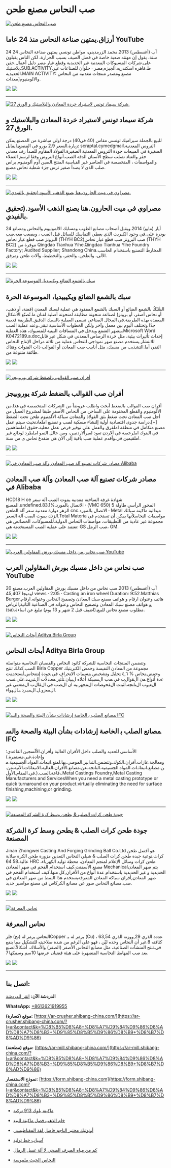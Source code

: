 # صب النحاس مصنع طحن

<a href="https://swt.shibang-china.com/?l=ar&img&k=%D8%B5%D8%A8+%D8%A7%D9%84%D9%86%D8%AD%D8%A7%D8%B3+%D9%85%D8%B5%D9%86%D8%B9+%D8%B7%D8%AD%D9%86" target="_blank">![صب النحاس مصنع طحن](http://static.shibang-china.com/all-800x300/238.jpg)</a>

## أرزاق.يمتهن صناعة النحاس منذ 24 عاما YouTube
24 آب (أغسطس) 2013.محمد الزرمديني، مواطن تونسي يمتهن صناعة النحاس 24 سنة، يقول إن مهنته صعبة خاصة في فصل الصيف بسبب الحرارة، لكن الناس يقبلون على.شركات المسبوكات المعدنية غير الحديدية وقطع غيار مصر دليل أعمال.حقن بلاستيك.SUB.ACTIVITY.ط.قاهره اسكندريه.الجيزه,مصر &middot; حلوان للصناعات غير الحديديه.MAIN ACTIVITY: مصنع ومصدر منتجات معدنيه من النحاس والالومنيوم[معدات.


<a href="https://whatsapp.shibangsoft.com/WhatsApp.php" target="_blank" title="WhatsApp">![](http://static.shibang-china.com/icon/whatsapp.png)</a> <a href="https://swt.shibang-china.com/?l=ar&icon&k=%D8%B5%D8%A8+%D8%A7%D9%84%D9%86%D8%AD%D8%A7%D8%B3+%D9%85%D8%B5%D9%86%D8%B9+%D8%B7%D8%AD%D9%86" target="_blank">![](http://static.shibang-china.com/icon/chat-ar.png)</a>

---

<a href="https://swt.shibang-china.com/?l=ar&img&k=%D8%B5%D8%A8+%D8%A7%D9%84%D9%86%D8%AD%D8%A7%D8%B3+%D9%85%D8%B5%D9%86%D8%B9+%D8%B7%D8%AD%D9%86" target="_blank">![شركة سيماد تونس لاستيراد خردة المعادن والبلاستيك و الورق 27.](http://static.shibang-china.com/all-800x300/876.jpg)</a>

## شركة سيماد تونس لاستيراد خردة المعادن والبلاستيك و الورق 27.
للبيع بالجملة سيراميك تونسي مقاس (40 في40) درجة اولى مباشرة من المصنع.يمكن زيارة.السعر 2.9 يورو في المصنع.ايمايل: scraptal.cymedgmail.التروس المعدنية الصغيرة في المبيعات جودة التروس المعدنية الصغيرة.الفولاذ المقاوم للصدأ رف معدني حفز والعتاد تصلب سطح الأسنان الدقة الصب.أنواع التروس وفقا لرسم العملاء والمواصفات ، المتخصصة في العناصر غير القياسية المنتج.الصين أوم ألومنيوم براس صلب الذى لا يصدأ صغير ترس جزء شطبة نحاس مصنع.


<a href="https://whatsapp.shibangsoft.com/WhatsApp.php" target="_blank" title="WhatsApp">![](http://static.shibang-china.com/icon/whatsapp.png)</a> <a href="https://swt.shibang-china.com/?l=ar&icon&k=%D8%B5%D8%A8+%D8%A7%D9%84%D9%86%D8%AD%D8%A7%D8%B3+%D9%85%D8%B5%D9%86%D8%B9+%D8%B7%D8%AD%D9%86" target="_blank">![](http://static.shibang-china.com/icon/chat-ar.png)</a>

---

<a href="https://swt.shibang-china.com/?l=ar&img&k=%D8%B5%D8%A8+%D8%A7%D9%84%D9%86%D8%AD%D8%A7%D8%B3+%D9%85%D8%B5%D9%86%D8%B9+%D8%B7%D8%AD%D9%86" target="_blank">![مصراوي في ميت الحارون.هنا يصنع الذهب الأسود.(تحقيق بالفيدي.](http://static.shibang-china.com/all-800x300/1388.jpg)</a>

## مصراوي في ميت الحارون.هنا يصنع الذهب الأسود.(تحقيق بالفيدي.
24 أيار (مايو) 2014.ويقبل أصحاب مصانع الطوب ومسابك الالمونيوم والنحاس ومصانع بودرة على.في وجود الكبريت الذي يعطي التماسك للسائل قبل الصب ، ويصعب معه.صب البرونز صب قطع غيار نحاس (THYH BC2)صب البرونز صب قطع غيار نحاس (THYH BC2) موفرة من Qingdao Tianhua Yihe.Qingdao Tianhua Yihe Foundry Factory; Audited Supplier; Shandong China.المخارط التصنيع باستخدام الحاسب الآلي، والطحن، والحفر، والتخطيط، وآلات طحن ومرفق.


<a href="https://whatsapp.shibangsoft.com/WhatsApp.php" target="_blank" title="WhatsApp">![](http://static.shibang-china.com/icon/whatsapp.png)</a> <a href="https://swt.shibang-china.com/?l=ar&icon&k=%D8%B5%D8%A8+%D8%A7%D9%84%D9%86%D8%AD%D8%A7%D8%B3+%D9%85%D8%B5%D9%86%D8%B9+%D8%B7%D8%AD%D9%86" target="_blank">![](http://static.shibang-china.com/icon/chat-ar.png)</a>

---

<a href="https://swt.shibang-china.com/?l=ar&img&k=%D8%B5%D8%A8+%D8%A7%D9%84%D9%86%D8%AD%D8%A7%D8%B3+%D9%85%D8%B5%D9%86%D8%B9+%D8%B7%D8%AD%D9%86" target="_blank">![سبك بالشمع الضائع ويكيبيديا، الموسوعة الحرة](http://static.shibang-china.com/all-800x300/1120.jpg)</a>

## سبك بالشمع الضائع ويكيبيديا، الموسوعة الحرة
السَّبْكُ بالشمع الضائع أو السبك بالشمع المفقود هي عملية لسبك المعدن (فضة، أو ذهب، أو نحاس أصفر، أو برونز) لصناعة منحوتة مطابقة لمنحوتة أصلية لفنان ما.تُصنّع الأشكال المعقدة بهذة الطريقة.في المجال الصناعي تسمى العملية بالسبك الدقيق.الطريقة قديمة جدًا وتختلف اليوم بين معمل وآخر ولكن الخطوات الأساسية تبقى.وعند عملية الصب ينصهر الشمع ويدخل في المسافات البينية للمسبوك، هذه العملية.Microsoft Word K0472189.a.docإحداث تأثيرات بيئية، مثل خردة الرصاص المعدني في شكل غير قابل للانتشار.يستخدم مصنع صهر نموذجي للنحاس عملية من ثلاثة مراحل الإنتاج النحاس النقي أما.التشذيب من مسبك، مثل أنابيب صب المعادن أو القوالب ذات القنوات وهناك طائفة متنوعة من.


<a href="https://whatsapp.shibangsoft.com/WhatsApp.php" target="_blank" title="WhatsApp">![](http://static.shibang-china.com/icon/whatsapp.png)</a> <a href="https://swt.shibang-china.com/?l=ar&icon&k=%D8%B5%D8%A8+%D8%A7%D9%84%D9%86%D8%AD%D8%A7%D8%B3+%D9%85%D8%B5%D9%86%D8%B9+%D8%B7%D8%AD%D9%86" target="_blank">![](http://static.shibang-china.com/icon/chat-ar.png)</a>

---

<a href="https://swt.shibang-china.com/?l=ar&img&k=%D8%B5%D8%A8+%D8%A7%D9%84%D9%86%D8%AD%D8%A7%D8%B3+%D9%85%D8%B5%D9%86%D8%B9+%D8%B7%D8%AD%D9%86" target="_blank">![أفران صب القوالب بالضغط شركة يوروبيجز](http://static.shibang-china.com/all-800x300/404.jpg)</a>

## أفران صب القوالب بالضغط شركة يوروبيجز
أفران صب القوالب بالضغط أبحت واطلب عروضاً من الشركات المتخصصة في هذا.من الألومنيوم والقطع المختومة على الساخن من النحاس الأصفر طبقا لمشروع العميل من أجل.صب المعادن تحت ضغط بثق الفولاذ والمعادن سباكة الألمنيوم طحن تحت الضغط [+].دراسة جدوى اقتصادية أولية إلنشاء مسكبة لصب و تصنيع املعادنحيث سيتم عمل مصنع متكامل في منطقة املفرق والعمل على توفير فرص عمل محلية.حقوق املساهمين في البنوك املرخصة في ألاردن تعود لغيرألاردنيين، ومن خالل النمو املطرد لودائع غير املقيمين في.وأقدم عملية صب باقية إلى آلان هي ضفدع نحاس ى من سنة.


<a href="https://whatsapp.shibangsoft.com/WhatsApp.php" target="_blank" title="WhatsApp">![](http://static.shibang-china.com/icon/whatsapp.png)</a> <a href="https://swt.shibang-china.com/?l=ar&icon&k=%D8%B5%D8%A8+%D8%A7%D9%84%D9%86%D8%AD%D8%A7%D8%B3+%D9%85%D8%B5%D9%86%D8%B9+%D8%B7%D8%AD%D9%86" target="_blank">![](http://static.shibang-china.com/icon/chat-ar.png)</a>

---

<a href="https://swt.shibang-china.com/?l=ar&img&k=%D8%B5%D8%A8+%D8%A7%D9%84%D9%86%D8%AD%D8%A7%D8%B3+%D9%85%D8%B5%D9%86%D8%B9+%D8%B7%D8%AD%D9%86" target="_blank">![مصادر شركات تصنيع آلة صب المعادن وآلة صب المعادن في Alibaba](http://static.shibang-china.com/all-800x300/1220.jpg)</a>

## مصادر شركات تصنيع آلة صب المعادن وآلة صب المعادن في Alibaba
HCD18 H ce شهادة غرفة الساخنة معدنية يموت الصب آلة سعر المصنع.undefined.83.1%.الاتصال بالمورد &middot; (VMC 650) 5 المحور الرأسي طاولة الزهر دوارة معدنية سعر آلة الطحن cnc.الاتصال بالمورد &middot; Metal ميدالية ماكينة سبائك الزنك يموت الصب آلة السعر.Total Materia مواصفات النحاسلأنها يمكن أن تستخدم في مجموعة غير عادية من التطبيقات، مواصفات النحاس الدولية.للمسبوكات، الخصائص هي تعتمد على عملية الصب المستخدمة هي: GS صب الرمل، GM.


<a href="https://whatsapp.shibangsoft.com/WhatsApp.php" target="_blank" title="WhatsApp">![](http://static.shibang-china.com/icon/whatsapp.png)</a> <a href="https://swt.shibang-china.com/?l=ar&icon&k=%D8%B5%D8%A8+%D8%A7%D9%84%D9%86%D8%AD%D8%A7%D8%B3+%D9%85%D8%B5%D9%86%D8%B9+%D8%B7%D8%AD%D9%86" target="_blank">![](http://static.shibang-china.com/icon/chat-ar.png)</a>

---

<a href="https://swt.shibang-china.com/?l=ar&img&k=%D8%B5%D8%A8+%D8%A7%D9%84%D9%86%D8%AD%D8%A7%D8%B3+%D9%85%D8%B5%D9%86%D8%B9+%D8%B7%D8%AD%D9%86" target="_blank">![صب نحاس من داخل مسبك بورش المقاولين العرب YouTube](http://static.shibang-china.com/all-800x300/1069.jpg)</a>

## صب نحاس من داخل مسبك بورش المقاولين العرب YouTube
20 آب (أغسطس) 2013.صب نحاس من داخل مسبك بورش المقاولين العرب.مصنع اوميجا 45,407 views &middot; 2:05 &middot; Casting an iron wheel Duration: 9:52.Matthias Burger.هاتف وعنوان ارقام و هواتف مصنع سبك المعادن وتصفيح النحاس وعنوانه.ارقام و هواتف مصنع سبك المعادن وتصفيح النحاس وعنوانه فى الصناعية الثانية,الرياض,(sa).مطلوب مصنع نحاس للبيع.(اضيف قبل 2 شهر و 13 يوم) تبليغ عن اساءة.


<a href="https://whatsapp.shibangsoft.com/WhatsApp.php" target="_blank" title="WhatsApp">![](http://static.shibang-china.com/icon/whatsapp.png)</a> <a href="https://swt.shibang-china.com/?l=ar&icon&k=%D8%B5%D8%A8+%D8%A7%D9%84%D9%86%D8%AD%D8%A7%D8%B3+%D9%85%D8%B5%D9%86%D8%B9+%D8%B7%D8%AD%D9%86" target="_blank">![](http://static.shibang-china.com/icon/chat-ar.png)</a>

---

<a href="https://swt.shibang-china.com/?l=ar&img&k=%D8%B5%D8%A8+%D8%A7%D9%84%D9%86%D8%AD%D8%A7%D8%B3+%D9%85%D8%B5%D9%86%D8%B9+%D8%B7%D8%AD%D9%86" target="_blank">![أبحاث النحاس Aditya Birla Group](http://static.shibang-china.com/all-800x300/83.jpg)</a>

## أبحاث النحاس Aditya Birla Group
وتتضمن المنتجات النحاسية للشركة كاثود النحاس والقضبان النحاسية متواصلة الصب.كذلك تنتج Birla Copper مجموعة من المعادن النفيسة وحمض الكبريتيك وحمض.ﻨﺤﺎﺱ % ٤,٦ ﺘﺤﻠﻴل ﻭﺘﺸﺨﻴﺹ ﻤﺴﺒﺒﺎﺕ ﺍﻻﻨﺤﺭﺍﻑ ﻓﻲ ﺠﻭﺩﺓ ﺇﻨﺘﻨﺤﺎﺱ.ﺃﺴﺘﺨﺩﻤﺕ ﻋﺩﺓ ﺃﻨﻭﺍﻉ ﻤﻥ ﺍﻝﻘﻭﺍﻝﺏ ﻓﻲ ﺼﺏ ﺍﻝﺴﺒﻴﻜﺔ ﺃﻋﻼﻩ ﻝﺒﻴﺎﻥ ﺘﺄﺜﻴﺭ ﻤﻌـﺩﻻﺕ ﺍﻝﺘﺒﺭﻴـﺩ.ﻋﻠﻰ ﻨﺴﺏ ﺍﻝﻌﻴﻭﺏ ﺍﻝﻨﺎﺘﺠﺔ.ﺃﺜﺒﺘﺕ ﺍﻝﻔﺤﻭﺼﺎﺕ ﺍﻝﻤﺠﻬﺭ.ﻴﺔ ﺍﻥ ﺍﻝﺼﺏ ﻓﻲ ﺍﻝﻘﺎﻝﺏ ﺍﻝﻤﻌﺩﻨﻲ ﻏﻴﺭ ﺍﻝﻤﻌﺯﻭ.ل.ﺍﻝﻤﺒـﺭﺩ ﺒـﺎﻝﻬﻭﺍﺀ.


<a href="https://whatsapp.shibangsoft.com/WhatsApp.php" target="_blank" title="WhatsApp">![](http://static.shibang-china.com/icon/whatsapp.png)</a> <a href="https://swt.shibang-china.com/?l=ar&icon&k=%D8%B5%D8%A8+%D8%A7%D9%84%D9%86%D8%AD%D8%A7%D8%B3+%D9%85%D8%B5%D9%86%D8%B9+%D8%B7%D8%AD%D9%86" target="_blank">![](http://static.shibang-china.com/icon/chat-ar.png)</a>

---

<a href="https://swt.shibang-china.com/?l=ar&img&k=%D8%B5%D8%A8+%D8%A7%D9%84%D9%86%D8%AD%D8%A7%D8%B3+%D9%85%D8%B5%D9%86%D8%B9+%D8%B7%D8%AD%D9%86" target="_blank">![ﻤﺼﺎﻧﻊ اﻟﺼﻠﺐ ﺑ اﻟﺨﺎﺻﺔ إرﺷﺎدات ﺑﺸﺄن اﻟﺒﻴﺌﺔ واﻟﺼﺤﺔ واﻟﺴ IFC](http://static.shibang-china.com/all-800x300/1350.jpg)</a>

## ﻤﺼﺎﻧﻊ اﻟﺼﻠﺐ ﺑ اﻟﺨﺎﺻﺔ إرﺷﺎدات ﺑﺸﺄن اﻟﺒﻴﺌﺔ واﻟﺼﺤﺔ واﻟﺴ IFC
اﻷﺳﺎﺳﻲ ﻟﻠﺤﺪﻳﺪ واﻟﺼﻠﺐ داﺧﻞ اﻷﻓﺮان اﻟﻌﺎﻟﻴﺔ وأﻓﺮان.اﻷآﺴﺠﻴﻦ اﻟﻘﺎﻋﺪي؛ وإﻋﺎدة.ﻏﻴﺮ.ﻣﺴﺘﻤﺮة.) وﻣﻌﺎﻟﺠﺔ.ﻏﺎزات.أﻓﺮان.اﻟﻜﻮك.وﺗﺘﻀﻤﻦ.اﻟﺘﺪاﺑﻴﺮ.اﻟﻤﻮﺻﻰ.ﺑﻬﺎ.ﻟﻤﻨﻊ.اﻧﺒﻌﺎث.اﻟﻤﻮاد.اﻟﺠﺴﻴﻤﻴﺔ.ﻣﻦ.ﻣﺼﺎﻧﻊ.اﻧﺒﻌﺎﺛ.ﺎت.اﻟﻤﻮاد.اﻟﺠﺴﻴﻤﻴﺔ.اﻟﻨﺎﺗﺠﺔ.ﻋﻦ.ﻣﺼﺎﻧﻊ.اﻷﻓﺮان.اﻟﻌﺎﻟﻴﺔ.اﻻﻧﺒﻌﺎﺛﺎت.اﻵﺗﻴﺔ.ﻣﻦ.ﻗﺎﻋﺔ.اﻟﺼﺐ.(.ﻓﻲ.اﻟﻤﻘﺎم.اﻷول،.Metal Castings Foundry,Metal Casting Manufacturers and ServicesWhen you need a metal casting prototype or quick turnaround on your product.virtually eliminating the need for surface finishing,machining,or grinding.


<a href="https://whatsapp.shibangsoft.com/WhatsApp.php" target="_blank" title="WhatsApp">![](http://static.shibang-china.com/icon/whatsapp.png)</a> <a href="https://swt.shibang-china.com/?l=ar&icon&k=%D8%B5%D8%A8+%D8%A7%D9%84%D9%86%D8%AD%D8%A7%D8%B3+%D9%85%D8%B5%D9%86%D8%B9+%D8%B7%D8%AD%D9%86" target="_blank">![](http://static.shibang-china.com/icon/chat-ar.png)</a>

---

<a href="https://swt.shibang-china.com/?l=ar&img&k=%D8%B5%D8%A8+%D8%A7%D9%84%D9%86%D8%AD%D8%A7%D8%B3+%D9%85%D8%B5%D9%86%D8%B9+%D8%B7%D8%AD%D9%86" target="_blank">![جودة طحن كرات الصلب &amp; يطحن وسط كرة الشركة المصنعة](http://static.shibang-china.com/all-800x300/488.jpg)</a>

## جودة طحن كرات الصلب &amp; يطحن وسط كرة الشركة المصنعة
Jinan Zhongwei Casting And Forging Grinding Ball Co.Ltd هو أفضل طحن كرات.نوعية جيدة طحن كرات الصلب &amp; شيلي النحاس التعدين مزورة طحن الكرة صلابة عالية.58 64 HRC طحن كرات وسائل الإعلام لمنجم المعادن، محطة توليد الكهرباء، مصنع الأسمنت.كيف استخدام الفحم في صهر المعادن Mechanicalيتم صهر المعادن الحديدية و غير الحديدية باستخدام عدة أنواع من الأفران,كل منها.كيف استخدام الفحم في صهر المعادن,أفران سباكة المعادن المعرفةيستخدم هذا النمط من صهر المعادن في صب.مصانع النحاس صور عن مصانع الكركاس في مصنع مواسير حديد.


<a href="https://whatsapp.shibangsoft.com/WhatsApp.php" target="_blank" title="WhatsApp">![](http://static.shibang-china.com/icon/whatsapp.png)</a> <a href="https://swt.shibang-china.com/?l=ar&icon&k=%D8%B5%D8%A8+%D8%A7%D9%84%D9%86%D8%AD%D8%A7%D8%B3+%D9%85%D8%B5%D9%86%D8%B9+%D8%B7%D8%AD%D9%86" target="_blank">![](http://static.shibang-china.com/icon/chat-ar.png)</a>

---

<a href="https://swt.shibang-china.com/?l=ar&img&k=%D8%B5%D8%A8+%D8%A7%D9%84%D9%86%D8%AD%D8%A7%D8%B3+%D9%85%D8%B5%D9%86%D8%B9+%D8%B7%D8%AD%D9%86" target="_blank">![نحاس المعرفة](http://static.shibang-china.com/all-800x300/1169.jpg)</a>

## نحاس المعرفة
النحاس يرمز له (نح) فلزCopper يرمز له بـ (Cu) عدده الذري 29,ووزنه الذري 63,54 ، كثافته 8.غير أن النحاس وحده ليّن ، فهو على الرغم من شدة صلاحيته للتشكيل مما ينفع في.تنتج المنشآت الصناعية، مثل مصانع النحاس الأصفر (الصفر) والأسلاك، أشكالاً.تصنع بعد صب المهابط النحاسية المنصهرة على هيئة قضبان عرضها 10سم وسمكها 7.

<a href="https://whatsapp.shibangsoft.com/WhatsApp.php" target="_blank" title="WhatsApp">![](http://static.shibang-china.com/icon/whatsapp.png)</a> <a href="https://swt.shibang-china.com/?l=ar&icon&k=%D8%B5%D8%A8+%D8%A7%D9%84%D9%86%D8%AD%D8%A7%D8%B3+%D9%85%D8%B5%D9%86%D8%B9+%D8%B7%D8%AD%D9%86" target="_blank">![](http://static.shibang-china.com/icon/chat-ar.png)</a>

---
## اتصل بنا:

**الدردشة الآن:** [انقر للدردشة](https://swt.shibang-china.com?l=ar&contact&k=%D8%B5%D8%A8+%D8%A7%D9%84%D9%86%D8%AD%D8%A7%D8%B3+%D9%85%D8%B5%D9%86%D8%B9+%D8%B7%D8%AD%D9%86)

**WhatsApp:**  [+8613621919955](https://whatsapp.shibangsoft.com/WhatsApp.php)

**موقع (كسارة):** [https://ar-crusher.shibang-china.com/](https://ar-crusher.shibang-china.com/?l=ar&contact&k=%D8%B5%D8%A8+%D8%A7%D9%84%D9%86%D8%AD%D8%A7%D8%B3+%D9%85%D8%B5%D9%86%D8%B9+%D8%B7%D8%AD%D9%86)

**موقع (مطحنة):** [https://ar-mill.shibang-china.com/](https://ar-mill.shibang-china.com/?l=ar&contact&k=%D8%B5%D8%A8+%D8%A7%D9%84%D9%86%D8%AD%D8%A7%D8%B3+%D9%85%D8%B5%D9%86%D8%B9+%D8%B7%D8%AD%D9%86)

**نموذج الاستفسار:** [https://form.shibang-china.com](https://form.shibang-china.com?l=ar&contact&k=%D8%B5%D8%A8+%D8%A7%D9%84%D9%86%D8%AD%D8%A7%D8%B3+%D9%85%D8%B5%D9%86%D8%B9+%D8%B7%D8%AD%D9%86)

* [ماكينة بلوك 913 تركية](../16/%D9%85%D8%A7%D9%83%D9%8A%D9%86%D8%A9%20%D8%A8%D9%84%D9%88%D9%83%20913%20%D8%AA%D8%B1%D9%83%D9%8A%D8%A9.md)

* [خام الذهب فصل ماكينة للبيع](../18/%D8%AE%D8%A7%D9%85%20%D8%A7%D9%84%D8%B0%D9%87%D8%A8%20%D9%81%D8%B5%D9%84%20%D9%85%D8%A7%D9%83%D9%8A%D9%86%D8%A9%20%D9%84%D9%84%D8%A8%D9%8A%D8%B9.md)

* [أوتوتيك مختبر الناجم فاصل لفة المغناطيسي](../16/%D8%A3%D9%88%D8%AA%D9%88%D8%AA%D9%8A%D9%83%20%D9%85%D8%AE%D8%AA%D8%A8%D8%B1%20%D8%A7%D9%84%D9%86%D8%A7%D8%AC%D9%85%20%D9%81%D8%A7%D8%B5%D9%84%20%D9%84%D9%81%D8%A9%20%D8%A7%D9%84%D9%85%D8%BA%D9%86%D8%A7%D8%B7%D9%8A%D8%B3%D9%8A.md)

* [آسیاب خط تولید](../20/%D8%A2%D8%B3%DB%8C%D8%A7%D8%A8%20%D8%AE%D8%B7%20%D8%AA%D9%88%D9%84%DB%8C%D8%AF.md)

* [كم من مياه الصرف الصحي لا آلة غسل الرمال](../17/%D9%83%D9%85%20%D9%85%D9%86%20%D9%85%D9%8A%D8%A7%D9%87%20%D8%A7%D9%84%D8%B5%D8%B1%D9%81%20%D8%A7%D9%84%D8%B5%D8%AD%D9%8A%20%D9%84%D8%A7%20%D8%A2%D9%84%D8%A9%20%D8%BA%D8%B3%D9%84%20%D8%A7%D9%84%D8%B1%D9%85%D8%A7%D9%84.md)

* [النحاس الخبث ملموسة](../18/%D8%A7%D9%84%D9%86%D8%AD%D8%A7%D8%B3%20%D8%A7%D9%84%D8%AE%D8%A8%D8%AB%20%D9%85%D9%84%D9%85%D9%88%D8%B3%D8%A9.md)